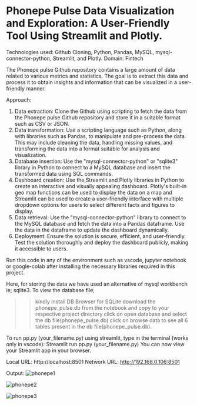 # Phonepe Pulse Data Visualization and Exploration: A User-Friendly Tool Using Streamlit and Plotly.
Technologies used: Github Cloning, Python, Pandas, MySQL, mysql-connector-python, Streamlit, and Plotly.
Domain: Fintech

  The Phonepe pulse Github repository contains a large amount of data related to various metrics and statistics. The goal is to extract      this data and process it to obtain insights and information that can be visualized in a user-friendly manner.

  Approach:
  1. Data extraction: Clone the Github using scripting to fetch the data from the Phonepe pulse Github repository and store it in a           suitable format such as CSV or JSON.
  2. Data transformation: Use a scripting language such as Python, along with libraries such as Pandas, to manipulate and pre-process the     data. This may include cleaning the data, handling missing values, and transforming the data into a format suitable for analysis and       visualization.
  3. Database insertion: Use the "mysql-connector-python" or "sqlite3" library in Python to connect to a MySQL database and insert the 
    transformed data using SQL commands.
  4. Dashboard creation: Use the Streamlit and Plotly libraries in Python to create an interactive and visually appealing dashboard.          Plotly's built-in geo map functions can be used to display the data on a map and Streamlit can be used to create a user-friendly            interface with multiple dropdown options for users to select different facts and figures to display.
  5. Data retrieval: Use the "mysql-connector-python" library to connect to the MySQL database and fetch the data into a Pandas               dataframe. Use the data in the dataframe to update the dashboard dynamically.
  6. Deployment: Ensure the solution is secure, efficient, and user-friendly. Test the solution thoroughly and deploy the dashboard           publicly, making it accessible to users.

Run this code in any of the environment such as vscode, jupyter notebook or google-colab after installing the necessary libraries required in this project. 

Here, for storing the data we have used an alternative of mysql workbench ie; sqlite3. To view the database file;
>>kindly install DB Browser for SQLite
>>download the phonepe_pulse.db from the notebook and copy to your respective project directory
>>click on open database and select the db file(phonepe_pulse.db)
>>click on browse data to see all 6 tables present in the db file(phonepe_pulse.db).

To run pp.py (your_filename.py) using streamlit, type in the terminal (works only in vscode):
Streamlit run pp.py (your_filename.py)
You can now view your Streamlit app in your browser.

  Local URL: http://localhost:8501
  Network URL: http://192.168.0.106:8501

Output:
![phonepe1](https://github.com/sowbh/phonepe/assets/95527211/d8eb9fe8-93b5-4c62-ac61-db3909e3ce8e)

![phonepe2](https://github.com/sowbh/phonepe/assets/95527211/8006f4f2-1bbe-4573-bf5e-3e011526b910)

![phonepe3](https://github.com/sowbh/phonepe/assets/95527211/0ae0d5dc-1e86-4d03-937f-65a8ae5b81ed)
